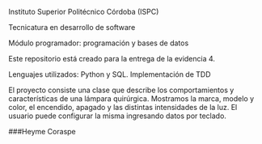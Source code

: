 Instituto Superior Politécnico Córdoba (ISPC)

Tecnicatura en desarrollo de software

Módulo programador: programación y bases de datos

Este repositorio está creado para la entrega de la evidencia 4.

Lenguajes utilizados: Python y SQL. Implementación de TDD

El proyecto consiste una clase que describe los comportamientos y características de una lámpara quirúrgica. 
Mostramos la marca, modelo y color, el encendido, apagado y las distintas intensidades de la luz. 
El usuario puede configurar la misma ingresando datos por teclado.

###Heyme Coraspe
